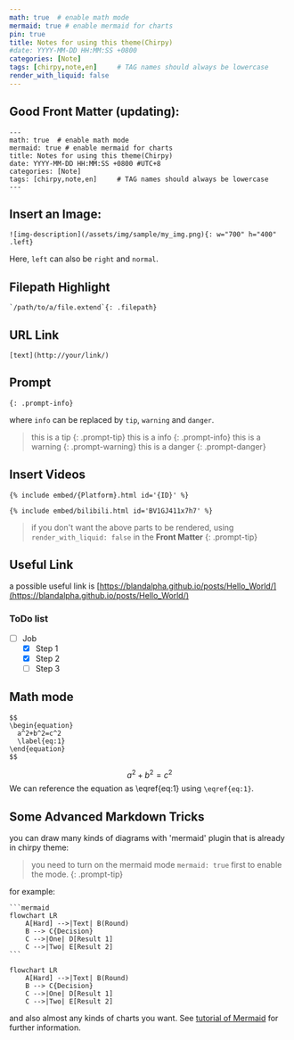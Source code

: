 ```yaml
---
math: true  # enable math mode
mermaid: true # enable mermaid for charts
pin: true
title: Notes for using this theme(Chirpy)
#date: YYYY-MM-DD HH:MM:SS +0800
categories: [Note]
tags: [chirpy,note,en]     # TAG names should always be lowercase
render_with_liquid: false
---
```


## Good Front Matter (updating):

```
---
math: true  # enable math mode
mermaid: true # enable mermaid for charts
title: Notes for using this theme(Chirpy)
date: YYYY-MM-DD HH:MM:SS +0800 #UTC+8
categories: [Note]
tags: [chirpy,note,en]     # TAG names should always be lowercase
---
```

## Insert an Image:
```
![img-description](/assets/img/sample/my_img.png){: w="700" h="400" .left}
```
Here, `left` can also be `right` and `normal`.

## Filepath Highlight
```
`/path/to/a/file.extend`{: .filepath}
```

## URL Link
```
[text](http://your/link/)
```

## Prompt
```
{: .prompt-info}
```
where `info` can be replaced by `tip`, `warning` and `danger`.
> this is a tip
{: .prompt-tip}
> this is a info
{: .prompt-info}
> this is a warning
{: .prompt-warning}
> this is a danger
{: .prompt-danger}

## Insert Videos

```liquid
{% include embed/{Platform}.html id='{ID}' %}
```
```liquid
{% include embed/bilibili.html id='BV1GJ411x7h7' %}
```
> if you don't want the above parts to be rendered, using `render_with_liquid: false` in the **Front Matter**
{: .prompt-tip}

## Useful Link
a possible useful link is [https://blandalpha.github.io/posts/Hello_World/](https://blandalpha.github.io/posts/Hello_World/)

### ToDo list

- [ ] Job
  - [x] Step 1
  - [x] Step 2
  - [ ] Step 3

## Math mode
```
$$
\begin{equation}
  a^2+b^2=c^2
  \label{eq:1}
\end{equation}
$$
```
$$
\begin{equation}
  a^2+b^2=c^2
  \label{eq:1}
\end{equation}
$$
We can reference the equation as \eqref{eq:1} using `\eqref{eq:1}`.

## Some Advanced Markdown Tricks
you can draw many kinds of diagrams with 'mermaid' plugin that is already in chirpy theme:
> you need to turn on the mermaid mode `mermaid: true` first to enable the mode.
{: .prompt-tip}

for example:
````
```mermaid
flowchart LR
    A[Hard] -->|Text| B(Round)
    B --> C{Decision}
    C -->|One| D[Result 1]
    C -->|Two| E[Result 2]
```
````


```mermaid
flowchart LR
    A[Hard] -->|Text| B(Round)
    B --> C{Decision}
    C -->|One| D[Result 1]
    C -->|Two| E[Result 2]
```

and also almost any kinds of charts you want. See [tutorial of Mermaid](https://mermaid.js.org/intro/syntax-reference.html) for further information.

